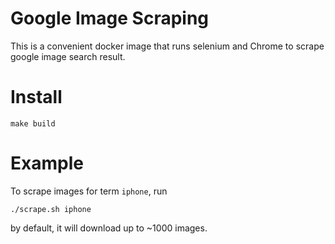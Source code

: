 # Google Image Scraping

This is a convenient docker image that runs selenium and Chrome to scrape google image search result.

# Install

```
make build
```

# Example
To scrape images for term `iphone`, run

```
./scrape.sh iphone
```
by default, it will download up to ~1000 images.
